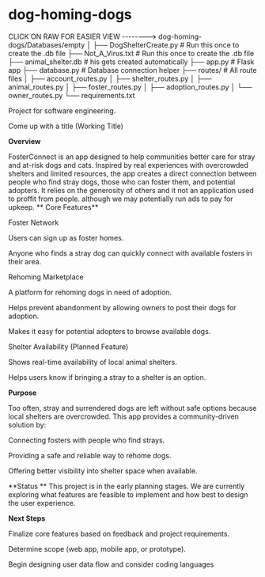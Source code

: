 # dog-homing-dogs

CLICK ON RAW FOR EASIER VIEW -------->
dog-homing-dogs/Databases/empty
│
├── DogShelterCreate.py           # Run this once to create the .db file
├── Not_A_Virus.txt           #  Run this once to create the .db file
├── animal_shelter.db      # his gets created automatically
├── app.py                 # Flask app
├── database.py            # Database connection helper
├── routes/                # All route files
│   ├── account_routes.py
│   ├── shelter_routes.py
│   ├── animal_routes.py
│   ├── foster_routes.py
│   ├── adoption_routes.py
│   └── owner_routes.py
└── requirements.txt


Project for software engineering.

Come up with a title (Working Title)

**Overview**

FosterConnect is an app designed to help communities better care for stray and at-risk dogs and cats. Inspired by real experiences with overcrowded shelters and limited resources, the app creates a direct connection between people who find stray dogs, those who can foster them, and potential adopters. It relies on the generosity of others and it not an application used to proffit from people. although we may potentially run ads to pay for upkeep. 
**
Core Features**

  Foster Network
  
  Users can sign up as foster homes.
  
  Anyone who finds a stray dog can quickly connect with available fosters in their area.
  
  Rehoming Marketplace
  
  A platform for rehoming dogs in need of adoption.
  
  Helps prevent abandonment by allowing owners to post their dogs for adoption.
  
  Makes it easy for potential adopters to browse available dogs.
  
  Shelter Availability (Planned Feature)
  
  Shows real-time availability of local animal shelters.
  
  Helps users know if bringing a stray to a shelter is an option.

**Purpose**

  Too often, stray and surrendered dogs are left without safe options because local shelters are overcrowded. This app provides a community-driven solution by:
  
  Connecting fosters with people who find strays.
  
  Providing a safe and reliable way to rehome dogs.
  
  Offering better visibility into shelter space when available.

**Status
**
  This project is in the early planning stages. We are currently exploring what features are feasible to implement and how best to design the user experience.

**Next Steps**

  Finalize core features based on feedback and project requirements.
  
  Determine scope (web app, mobile app, or prototype).
  
  Begin designing user data flow and consider coding languages 
